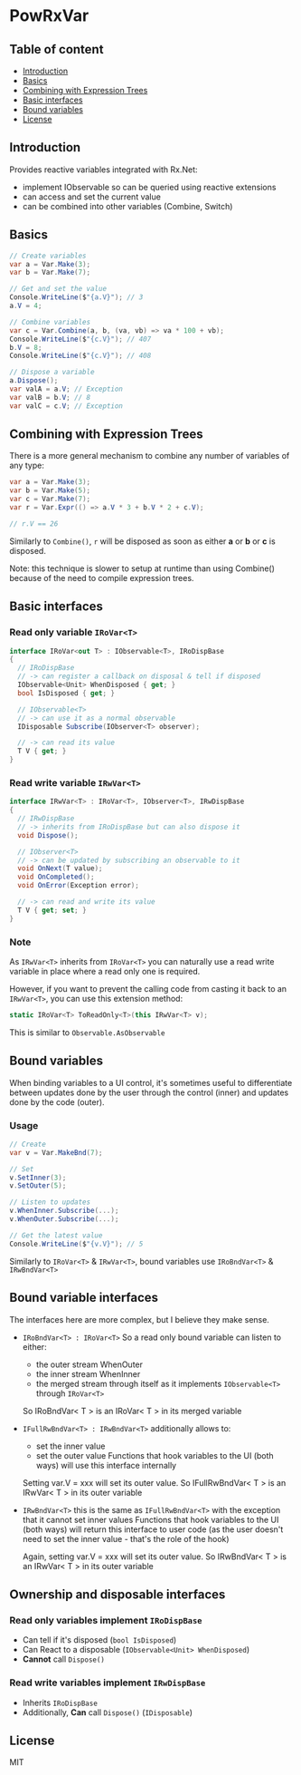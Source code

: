 # PowRxVar

## Table of content

- [Introduction](#introduction)
- [Basics](#basics)
- [Combining with Expression Trees](#combining-with-expression-trees)
- [Basic interfaces](#basic-interfaces)
- [Bound variables](#bound-variables)
- [License](#license)



## Introduction

Provides reactive variables integrated with Rx.Net:
- implement IObservable<T> so can be queried using reactive extensions
- can access and set the current value
- can be combined into other variables (Combine, Switch)



## Basics

```c#
// Create variables
var a = Var.Make(3);
var b = Var.Make(7);

// Get and set the value
Console.WriteLine($"{a.V}"); // 3
a.V = 4;

// Combine variables
var c = Var.Combine(a, b, (va, vb) => va * 100 + vb);
Console.WriteLine($"{c.V}"); // 407
b.V = 8;
Console.WriteLine($"{c.V}"); // 408

// Dispose a variable
a.Dispose();
var valA = a.V; // Exception
var valB = b.V; // 8
var valC = c.V; // Exception
```



## Combining with Expression Trees
There is a more general mechanism to combine any number of variables of any type:
```c#
var a = Var.Make(3);
var b = Var.Make(5);
var c = Var.Make(7);
var r = Var.Expr(() => a.V * 3 + b.V * 2 + c.V);

// r.V == 26
```
Similarly to ```Combine()```, ```r``` will be disposed as soon as either **a** or **b** or **c** is disposed.

Note: this technique is slower to setup at runtime than using Combine() because of the need to compile expression trees.


## Basic interfaces
### Read only variable ```IRoVar<T>```
```cs
interface IRoVar<out T> : IObservable<T>, IRoDispBase
{
  // IRoDispBase
  // -> can register a callback on disposal & tell if disposed
  IObservable<Unit> WhenDisposed { get; }
  bool IsDisposed { get; }

  // IObservable<T>
  // -> can use it as a normal observable
  IDisposable Subscribe(IObserver<T> observer);

  // -> can read its value
  T V { get; }
}
```
### Read write variable ```IRwVar<T>```
```cs
interface IRwVar<T> : IRoVar<T>, IObserver<T>, IRwDispBase
{
  // IRwDispBase
  // -> inherits from IRoDispBase but can also dispose it
  void Dispose();

  // IObserver<T>
  // -> can be updated by subscribing an observable to it
  void OnNext(T value);
  void OnCompleted();
  void OnError(Exception error);

  // -> can read and write its value
  T V { get; set; }
}
```
### Note
As ```IRwVar<T>``` inherits from ```IRoVar<T>``` you can naturally use a read write variable in place where a read only one is required.

However, if you want to prevent the calling code from casting it back to an ```IRwVar<T>```, you can use this extension method:
```c#
static IRoVar<T> ToReadOnly<T>(this IRwVar<T> v);
```
This is similar to ```Observable.AsObservable```



## Bound variables
When binding variables to a UI control, it's sometimes useful to differentiate between updates done by the user through the control (inner) and updates done by the code (outer).

### Usage
```c#
// Create
var v = Var.MakeBnd(7);

// Set
v.SetInner(3);
v.SetOuter(5);

// Listen to updates
v.WhenInner.Subscribe(...);
v.WhenOuter.Subscribe(...);

// Get the latest value
Console.WriteLine($"{v.V}"); // 5
```

Similarly to ```IRoVar<T>``` & ```IRwVar<T>```, bound variables use ```IRoBndVar<T>``` & ```IRwBndVar<T>```



## Bound variable interfaces
The interfaces here are more complex, but I believe they make sense.

- ```IRoBndVar<T> : IRoVar<T>```
So a read only bound variable can listen to either:
  - the outer stream WhenOuter
  - the inner stream WhenInner
  - the merged stream through itself as it implements ```IObservable<T>``` through ```IRoVar<T>```

  So IRoBndVar< T > is an IRoVar< T > in its merged variable

- ```IFullRwBndVar<T> : IRwBndVar<T>```
  additionally allows to:
  - set the inner value
  - set the outer value
  Functions that hook variables to the UI (both ways) will use this interface internally

  Setting var.V = xxx will set its outer value.
  So IFullRwBndVar< T > is an IRwVar< T > in its outer variable

- ```IRwBndVar<T>```
  this is the same as ```IFullRwBndVar<T>``` with the exception that it cannot set inner values
  Functions that hook variables to the UI (both ways) will return this interface to user code (as the user doesn't need to set the inner value - that's the role of the hook)

  Again, setting var.V = xxx will set its outer value.
  So IRwBndVar< T > is an IRwVar< T > in its outer variable

## Ownership and disposable interfaces

### Read only variables implement ```IRoDispBase```
- Can tell if it's disposed (```bool IsDisposed```)
- Can React to a disposable (```IObservable<Unit> WhenDisposed```)
- **Cannot** call ```Dispose()```

### Read write variables implement ```IRwDispBase```
- Inherits ```IRoDispBase```
- Additionally, **Can** call ```Dispose()``` (```IDisposable```)



## License

MIT
